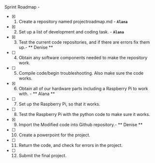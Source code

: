 Sprint Roadmap - 

- [x] 1. Create a repository named projectroadmap.md - **`Alana`**
- [x] 2. Set up a list of development and coding task. - **`Alana`**
- [x] 3. Test the current code repositories, and if there are errors fix them up.- ** Denise ** 
- [ ] 4. Obtain any software components needed to make the repository work. 
- [ ] 5. Compile code/begin troubleshooting. Also make sure the code works. 
- [x] 6. Obtain all of our hardware parts including a Raspberry Pi to work with. - ** Alana **
- [ ] 7. Set up the Raspberry Pi, so that it works.
- [ ] 8. Test the Raspberry Pi with the python code to make sure it works. 
- [x] 9. Import the Modified code into Github repository.- ** Denise **
- [ ] 10. Create a powerpoint for the project. 
- [ ] 11. Return the code, and check for errors in the project. 
- [ ] 12. Submit the final project. 
